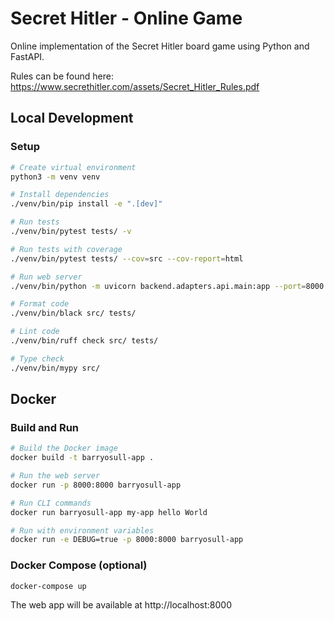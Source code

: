 # Secret Hitler - Online Game

Online implementation of the Secret Hitler board game using Python and FastAPI.

Rules can be found here: https://www.secrethitler.com/assets/Secret_Hitler_Rules.pdf

## Local Development

### Setup
```bash
# Create virtual environment
python3 -m venv venv

# Install dependencies
./venv/bin/pip install -e ".[dev]"

# Run tests
./venv/bin/pytest tests/ -v

# Run tests with coverage
./venv/bin/pytest tests/ --cov=src --cov-report=html

# Run web server
./venv/bin/python -m uvicorn backend.adapters.api.main:app --port=8000 --reload

# Format code
./venv/bin/black src/ tests/

# Lint code
./venv/bin/ruff check src/ tests/

# Type check
./venv/bin/mypy src/
```

## Docker

### Build and Run
```bash
# Build the Docker image
docker build -t barryosull-app .

# Run the web server
docker run -p 8000:8000 barryosull-app

# Run CLI commands
docker run barryosull-app my-app hello World

# Run with environment variables
docker run -e DEBUG=true -p 8000:8000 barryosull-app
```

### Docker Compose (optional)
```bash
docker-compose up
```

The web app will be available at http://localhost:8000
